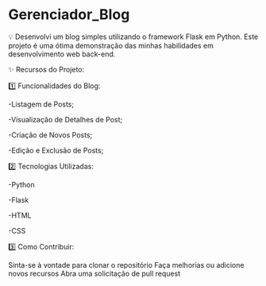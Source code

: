 # Gerenciador_Blog

💡 Desenvolvi um blog simples utilizando o framework Flask em Python. Este projeto é uma ótima demonstração das minhas habilidades em desenvolvimento web back-end.


✨ Recursos do Projeto:


1️⃣ Funcionalidades do Blog:

-Listagem de Posts;

-Visualização de Detalhes de Post;

-Criação de Novos Posts;

-Edição e Exclusão de Posts;


2️⃣ Tecnologias Utilizadas:

-Python

-Flask

-HTML

-CSS

3️⃣ Como Contribuir:

Sinta-se à vontade para clonar o repositório
Faça melhorias ou adicione novos recursos
Abra uma solicitação de pull request
